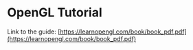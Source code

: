 # OpenGL Tutorial

Link to the guide: [https://learnopengl.com/book/book_pdf.pdf](https://learnopengl.com/book/book_pdf.pdf)
